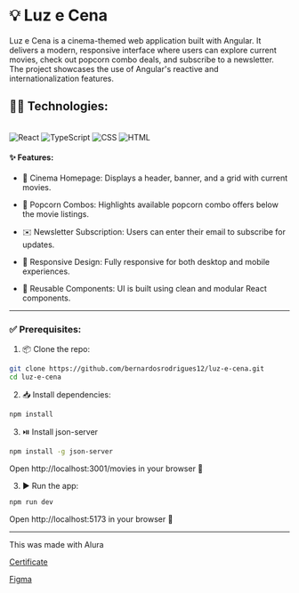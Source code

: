 # 💡 Luz e Cena

Luz e Cena is a cinema-themed web application built with Angular. It delivers a modern, responsive interface where users can explore current movies, check out popcorn combo deals, and subscribe to a newsletter. The project showcases the use of Angular's reactive and internationalization features.

## 👨‍💻 Technologies:

<div style="display: inline_block"></br>
  <img alt="React" src="https://img.shields.io/badge/React-20232A?style=for-the-badge&logo=react&logoColor=61DAFB">
  <img alt="TypeScript" src="https://img.shields.io/badge/TypeScript-007ACC?style=for-the-badge&logo=typescript&logoColor=white">
  <img alt="CSS" src="https://img.shields.io/badge/CSS3-1572B6?style=for-the-badge&logo=css3&logoColor=white">
  <img alt="HTML" src="https://img.shields.io/badge/HTML5-E34F26?style=for-the-badge&logo=html5&logoColor=white">
</div>

#### ✨ Features: 

- 🎥 Cinema Homepage: Displays a header, banner, and a grid with current movies.

- 🍿 Popcorn Combos: Highlights available popcorn combo offers below the movie listings.

- ✉️ Newsletter Subscription: Users can enter their email to subscribe for updates.

- 📱 Responsive Design: Fully responsive for both desktop and mobile experiences.

- 🧩 Reusable Components: UI is built using clean and modular React components.

---

### ✅ Prerequisites: 

1. 📦 Clone the repo:
``` bash
git clone https://github.com/bernardosrodrigues12/luz-e-cena.git
cd luz-e-cena
```

2. 📥 Install dependencies:
``` bash
npm install
```

3. ⏯️ Install json-server
``` bash
npm install -g json-server
```
Open http://localhost:3001/movies in your browser 🚀

3. ▶️ Run the app:
``` bash
npm run dev
```
Open http://localhost:5173 in your browser 🚀

---

This was made with Alura

[Certificate](https://cursos.alura.com.br/course/react-desenvolva-aplicacoes-tipadas-escalaveis-typescript)

[Figma](https://www.figma.com/design/utE4vAmzbryvb6q4tcgL4F/React--Criando-uma-aplica%C3%A7%C3%A3o-do-zero-com-TS-%7C-Luz---Cena--Community-?node-id=57-629&t=yrKlqYFJjx4ePTtg-0)


